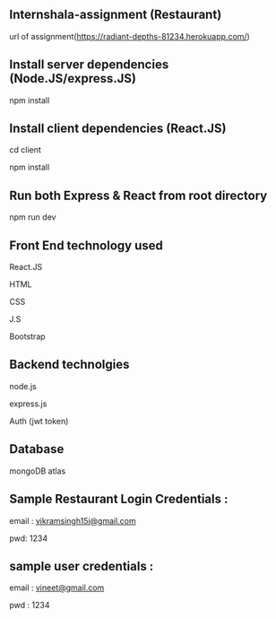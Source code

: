 
## Internshala-assignment (Restaurant)

url of assignment(https://radiant-depths-81234.herokuapp.com/)

## Install server dependencies (Node.JS/express.JS)

npm install

## Install client dependencies (React.JS)

cd client

npm install

## Run both Express & React from root directory

npm run dev

## Front End technology used
React.JS

HTML

CSS

J.S

Bootstrap

## Backend technolgies

node.js

express.js

Auth (jwt token)


## Database 

mongoDB atlas

## Sample Restaurant Login Credentials :
email :  vikramsingh15j@gmail.com

pwd:  1234

## sample user credentials :
email :  vineet@gmail.com

pwd :  1234
